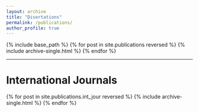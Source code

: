 ```yaml
---
layout: archive
title: "Disertations"
permalink: /publications/
author_profile: true
---
```


{% include base_path %}
{% for post in site.publications reversed %}
  {% include archive-single.html %}
{% endfor %}

---

International Journals
======

{% for post in site.publications.int_jour reversed %}
  {% include archive-single.html %}
{% endfor %}




